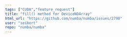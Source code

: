 ```yaml
---
tags: ["CUDA","feature_request"]
title: "fill() method for DeviceNDArray"
html_url: "https://github.com/numba/numba/issues/2790"
user: "seibert"
repo: "numba/numba"
---
```


